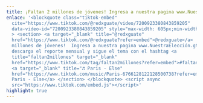 ```yaml
---
title: ¡Faltan 2 millones de jóvenes! Ingresa a nuestra pagina www.NuestraElección.gt
enlace: '<blockquote class="tiktok-embed"
  cite="https://www.tiktok.com/@redxguate/video/7200923380843859205"
  data-video-id="7200923380843859205" style="max-width: 605px;min-width: 325px;"
  > <section> <a target="_blank" title="@redxguate"
  href="https://www.tiktok.com/@redxguate?refer=embed">@redxguate</a> ¡Faltan 2
  millones de jóvenes!  Ingresa a nuestra pagina www.NuestraElección.gt,
  descarga el reporte mensual y sigue el tema con el hashtag <a
  title="faltan2millones" target="_blank"
  href="https://www.tiktok.com/tag/faltan2millones?refer=embed">#faltan2millones</a>
  <a target="_blank" title="♬ Paris - Else"
  href="https://www.tiktok.com/music/Paris-6766128122128500738?refer=embed">♬
  Paris - Else</a> </section> </blockquote> <script async
  src="https://www.tiktok.com/embed.js"></script>'
highlight: true
---
```

